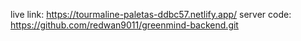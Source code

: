 live link: https://tourmaline-paletas-ddbc57.netlify.app/
server code: https://github.com/redwan9011/greenmind-backend.git






